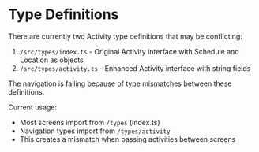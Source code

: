 # Type Definitions

There are currently two Activity type definitions that may be conflicting:

1. `/src/types/index.ts` - Original Activity interface with Schedule and Location as objects
2. `/src/types/activity.ts` - Enhanced Activity interface with string fields

The navigation is failing because of type mismatches between these definitions.

Current usage:
- Most screens import from `/types` (index.ts)
- Navigation types import from `/types/activity`
- This creates a mismatch when passing activities between screens